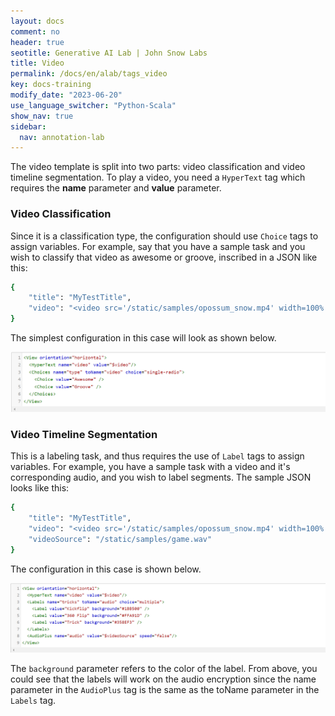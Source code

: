 ```yaml
---
layout: docs
comment: no
header: true
seotitle: Generative AI Lab | John Snow Labs
title: Video
permalink: /docs/en/alab/tags_video
key: docs-training
modify_date: "2023-06-20"
use_language_switcher: "Python-Scala"
show_nav: true
sidebar:
  nav: annotation-lab
---
```


The video template is split into two parts: video classification and video timeline segmentation. To play a video, you need a `HyperText` tag which requires the **name** parameter and **value** parameter. 

### Video Classification

Since it is a classification type, the configuration should use `Choice` tags to assign variables. For example, say that you have a sample task and you wish to classify that video as awesome or groove, inscribed in a JSON like this:

```bash
{
    "title": "MyTestTitle",
    "video": "<video src='/static/samples/opossum_snow.mp4' width=100% controls>"
}
```
The simplest configuration in this case will look as shown below.

![video_classification](/assets/images/annotation_lab/xml-tags/vid_classification.png)

### Video Timeline Segmentation

This is a labeling task, and thus requires the use of `Label` tags to assign variables. For example, you have a sample task with a video and it's corresponding audio, and you wish to label segments. The sample JSON looks like this:

```bash
{
    "title": "MyTestTitle",
    "video": "<video src='/static/samples/opossum_snow.mp4' width=100% controls>",
    "videoSource": "/static/samples/game.wav"
}
```
The configuration in this case is shown below.

![video_timeline_segmentation](/assets/images/annotation_lab/xml-tags/vid_timeline_segment.png)

The `background` parameter refers to the color of the label. From above, you could see that the labels will work on the audio encryption since the name parameter in the `AudioPlus` tag is the same as the toName parameter in the `Labels` tag.
